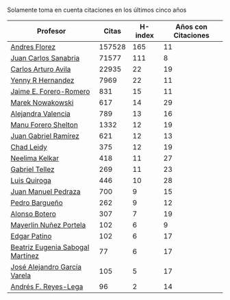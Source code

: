 Solamente toma en cuenta citaciones en los últimos cinco años

Profesor | Citas | H-index | Años con Citaciones |
----  | ----- | --- | --- |
[Andres Florez](https://scholar.google.com.co/citations?user=SUG6ga0AAAAJ&hl=en) |157528| 165 |  11 | 
[Juan Carlos Sanabria](https://scholar.google.com/citations?user=ExNZQTIAAAAJ&hl=en)| 71577 | 111 | 8|
[Carlos Arturo Avila](https://scholar.google.com.co/citations?user=jitNa1QAAAAJ&hl=en)| 22935 | 22 | 19 |
[Yenny R Hernandez](https://scholar.google.com.co/citations?user=KXWwfMMAAAAJ&hl=en) | 7969 | 22 | 11 | 
[Jaime E. Forero-Romero](https://scholar.google.com.co/citations?user=TLTK6WgAAAAJ&hl=en) | 831 | 15 | 11 |
[Marek Nowakowski](https://scholar.google.com.co/citations?user=ctFaBNQAAAAJ&hl=en) | 617 | 14 | 29 |
[Alejandra Valencia](https://scholar.google.com.co/citations?user=7Fa-MFYAAAAJ&hl=en) | 789 | 13 | 16 |
[Manu Forero Shelton](https://scholar.google.com.co/citations?user=0_jvORsAAAAJ&hl=en) | 1332 | 12 | 19 |
[Juan Gabriel Ramírez](https://scholar.google.com.co/citations?user=q0NfAgEAAAAJ&hl=en) | 621 | 12 | 13 |
[Chad Leidy](https://scholar.google.com.co/citations?user=n-rGcH4AAAAJ&hl=en) | 375 | 12 | 19 |
[Neelima Kelkar](https://scholar.google.com.co/citations?user=BMxIj5AAAAAJ&hl=en) | 418 | 11 | 27 |
[Gabriel Tellez](https://scholar.google.com.co/citations?user=1JHuoIAAAAAJ&hl=en) | 269 | 11 | 23 |
[Luis Quiroga](https://scholar.google.com.co/citations?user=PPvfyVwAAAAJ&hl=en) | 446 | 10 | 28 |
[Juan Manuel Pedraza](https://scholar.google.com.co/citations?user=x8-YWMsAAAAJ&hl=en) | 700 | 9 | 15 |
[Pedro Bargueño](https://scholar.google.com.co/citations?user=euepDO8AAAAJ&hl=en) | 262 | 9 | 12 |
[Alonso Botero](https://scholar.google.com.co/citations?user=e06A7mUAAAAJ&hl=en) | 307 | 7 | 19 |
[Mayerlin Nuñez Portela](https://scholar.google.com.co/citations?user=znFnm4wAAAAJ&hl=en) | 102 | 6 | 9 |
[Edgar Patino](https://scholar.google.com.co/citations?user=bx4dJNgAAAAJ&hl=en) | 102 | 6 | 17 | 
[Beatriz Eugenia Sabogal Martínez](https://scholar.google.com.co/citations?user=T-0RjQYAAAAJ&hl=en) | 77 | 6 | 17 |
[José Alejandro García Varela](https://scholar.google.com.co/citations?user=iA0H5dgAAAAJ&hl=en) | 105 | 5 | 17 |
[Andrés F. Reyes-Lega](https://scholar.google.com.co/citations?user=04V0g64AAAAJ&hl=en) | 96 | 2 | 14 | 



